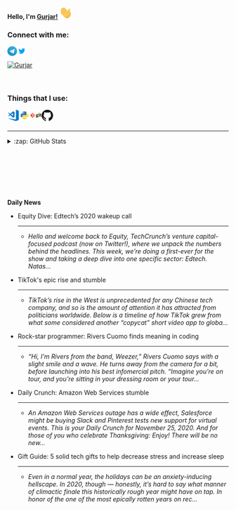#### Hello, I'm [Gurjar!](https://GurjarKing.github.io) <img src="https://raw.githubusercontent.com/ABSphreak/ABSphreak/master/gifs/Hi.gif" width="30px"></h2>


### Connect with me:

[<img align="left" alt="Gurjar | Telegram" width="22px" src="https://raw.githubusercontent.com/github/explore/80688e429a7d4ef2fca1e82350fe8e3517d3494d/topics/telegram/telegram.png" />][Telegram]
[<img align="left" alt="Gurjar | Twitter" width="22px" src="https://raw.githubusercontent.com/github/explore/80688e429a7d4ef2fca1e82350fe8e3517d3494d/topics/twitter/twitter.png" />][Twitter]
<br >
<br >
<a href="https://github.com/GurjarKing"><img src="https://komarev.com/ghpvc/?username=GurjarKing" alt="Gurjar" /></a> <br />
<br />
<br />
<!-- <br >

![](https://visitor-badge.glitch.me/badge?page_id=GurjarKing)

<br /> -->

### Things that I use:

[<img align="left" alt="Visual Studio Code" width="26px" src="https://raw.githubusercontent.com/github/explore/80688e429a7d4ef2fca1e82350fe8e3517d3494d/topics/visual-studio-code/visual-studio-code.png" />][VSCode]
[<img align="left" alt="Python" width="26px" src="https://raw.githubusercontent.com/github/explore/80688e429a7d4ef2fca1e82350fe8e3517d3494d/topics/python/python.png" />][Python]
[<img align="left" alt="Git" width="26px" src="https://raw.githubusercontent.com/github/explore/80688e429a7d4ef2fca1e82350fe8e3517d3494d/topics/git/git.png" />][Git]
[<img align="left" alt="GitHub" width="26px" src="https://raw.githubusercontent.com/github/explore/78df643247d429f6cc873026c0622819ad797942/topics/github/github.png" />][Github]

<br />
<br />

---
<details>
  <summary>:zap: GitHub Stats</summary>

<img align="left" alt="Gurjar's Github Stats" src="https://github-readme-stats.vercel.app/api?username=GurjarKing&show_icons=true&hide_border=true&count_private=true&include_all_commit=true&theme=algolia" />

</details>

<!-- ### 🔔 My latest tweet
<a href="https://twitter.com/Gurjar_King43" target="_blank">
	<img src="https://github.com/GurjarKing/GurjarKing/raw/master/tweet.png" width="70%" align="center" alt="Click to view on Twitter" title="My latest tweet, as an image"/>
</a> -->
<br>

<pre>

</pre>

<!-- **Quote of the hour:**

{qoth}

~ {qoth_author}
<pre>

</pre> -->
<br>
<pre>


</pre>
<strong>Daily News</strong>
  
  - Equity Dive: Edtech’s 2020 wakeup call
     <hr/>
     
      - *Hello and welcome back to Equity, TechCrunch’s venture capital-focused podcast (now on Twitter!), where we unpack the numbers behind the headlines. This week, we’re doing a first-ever for the show and taking a deep dive into one specific sector: Edtech. Natas…*
     
  - TikTok's epic rise and stumble
      <hr/>
      
      - *TikTok’s rise in the West is unprecedented for any Chinese tech company, and so is the amount of attention it has attracted from politicians worldwide. Below is a timeline of how TikTok grew from what some considered another “copycat” short video app to globa…*
      
  - Rock-star programmer: Rivers Cuomo finds meaning in coding
      <hr/>
      
      - *“Hi, I’m Rivers from the band, Weezer,” Rivers Cuomo says with a slight smile and a wave. He turns away from the camera for a bit, before launching into his best infomercial pitch. “Imagine you’re on tour, and you’re sitting in your dressing room or your tour…*
      
  - Daily Crunch: Amazon Web Services stumble
      <hr/>
      
      - *An Amazon Web Services outage has a wide effect, Salesforce might be buying Slack and Pinterest tests new support for virtual events. This is your Daily Crunch for November 25, 2020. And for those of you who celebrate Thanksgiving: Enjoy! There will be no new…*
       
  - Gift Guide: 5 solid tech gifts to help decrease stress and increase sleep
      <hr/>
       
       - *Even in a normal year, the holidays can be an anxiety-inducing hellscape. In 2020, though — honestly, it’s hard to say what manner of climactic finale this historically rough year might have on tap. In honor of the one of the most epically rotten years on rec…*
      

<br />

[VSCode]: https://code.visualstudio.com/
[Python]: https://www.python.org/
[Git]: https://git-scm.com/
[Github]: https://github.com/
[Telegram]: https://t.me/Gurjar_King/
[Twitter]: https://twitter.com/Gurjar_King43/
